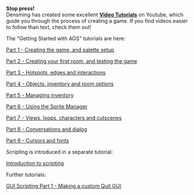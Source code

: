 **Stop press!**\
Densming has created some excellent **[Video
Tutorials](http://www.youtube.com/view_play_list?p=21DB402CB4DAEAEF)**
on Youtube, which guide you through the process of creating a game. If
you find videos easier to follow than text, check them out!

The "Getting Started with AGS" tutorials are here:

[Part 1 - Creating the game, and palette setup](acintro1)

[Part 2 - Creating your first room, and testing the game](acintro2)

[Part 3 - Hotspots, edges and interactions](acintro3)

[Part 4 - Objects, inventory and room options](acintro4)

[Part 5 - Managing inventory](acintro5)

[Part 6 - Using the Sprite Manager](acintro6)

[Part 7 - Views, loops, characters and cutscenes](acintro7)

[Part 8 - Conversations and dialog](acintro8)

[Part 9 - Cursors and fonts](acintro9)

Scripting is introduced in a separate tutorial:

[Introduction to scripting](ags29)

Further tutorials:

[GUI Scripting Part 1 - Making a custom Quit GUI](actutgui1)


